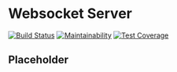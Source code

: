 # Websocket Server
[![Build Status](https://travis-ci.org/ramrod-project/websocket-server.svg?branch=dev)](https://travis-ci.org/ramrod-project/websocket-server)
[![Maintainability](https://api.codeclimate.com/v1/badges/f7cc03660ca6a39395fb/maintainability)](https://codeclimate.com/github/ramrod-project/websocket-server/maintainability)
[![Test Coverage](https://api.codeclimate.com/v1/badges/f7cc03660ca6a39395fb/test_coverage)](https://codeclimate.com/github/ramrod-project/websocket-server/test_coverage)

## Placeholder